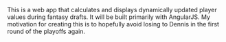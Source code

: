 This is a web app that calculates and displays dynamically updated player values during fantasy drafts. It will be built primarily with AngularJS. My motivation for creating this is to hopefully avoid losing to Dennis in the first round of the playoffs again.